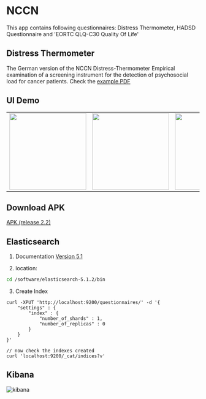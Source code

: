 # NCCN 
This app contains following questionnaires: Distress Thermometer, HADSD Questionnaire and 'EORTC QLQ-C30 Quality Of Life'

## Distress Thermometer
The German version of the NCCN Distress-Thermometer Empirical examination of a screening instrument for the detection of psychosocial load for cancer patients.
Check the [example PDF](http://www.uniklinik-duesseldorf.de/fileadmin/Datenpool/einrichtungen/klinik_fuer_gastroenterologie_hepatologie_und_infektiologie_id6/Darmzentrum/Formulare_deutsch/distressthermometer.de.pdf)

## UI Demo

<table sytle="border: 0px;">
<tr>
<td><img width="200px" src="https://user-images.githubusercontent.com/7879175/34819122-329324f0-f6bd-11e7-926e-c0bede40aab0.png" /></td>
<td><img width="200px" src="https://user-images.githubusercontent.com/7879175/34819123-32af120a-f6bd-11e7-9778-2b02955349a2.png" /></td>
<td><img width="200px" src="https://user-images.githubusercontent.com/7879175/34819120-325a6a8e-f6bd-11e7-84bc-24166161e264.png" /></td>
<td><img width="200px" src="https://user-images.githubusercontent.com/7879175/34819118-3239c388-f6bd-11e7-81c0-c06de2ad98d8.png" /></td>
<td><img width="200px" src="https://user-images.githubusercontent.com/7879175/34819121-32742a46-f6bd-11e7-8041-c5787b1f5e16.png" /></td>
</tr>

</table>

## Download APK
[APK (release 2.2)](https://github.com/lidox/nccn-distress-thermometer/files/1622046/app-release-2-2.zip)

## Elasticsearch
1. Documentation [Version 5.1](https://www.elastic.co/guide/en/elasticsearch/reference/5.1/index.html)

2. location:
``` bash 
cd /software/elasticsearch-5.1.2/bin
``` 

3. Create Index 
```curl
curl -XPUT 'http://localhost:9200/questionnaires/' -d '{
    "settings" : {
        "index" : {
            "number_of_shards" : 1, 
            "number_of_replicas" : 0
        }
    }
}'

// now check the indexes created
curl 'localhost:9200/_cat/indices?v'
```

## Kibana
![kibana](https://cloud.githubusercontent.com/assets/7879175/23508805/a22f0020-ff53-11e6-994d-7c4de58d3603.JPG)


